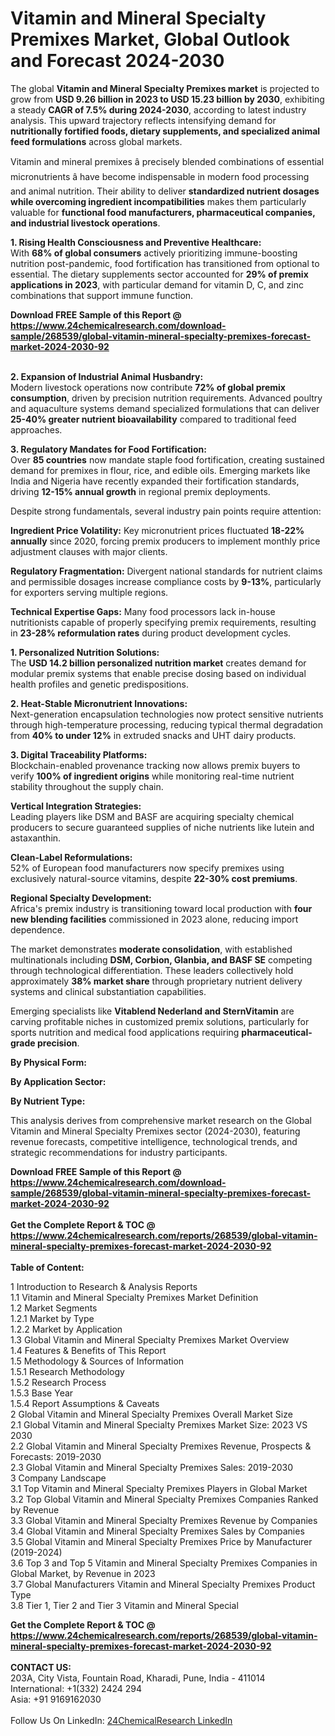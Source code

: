 <h1>Vitamin and Mineral Specialty Premixes Market, Global Outlook and Forecast 2024-2030</h1><p>The global <strong>Vitamin and Mineral Specialty Premixes market</strong> is projected to grow from <strong>USD 9.26 billion in 2023 to USD 15.23 billion by 2030</strong>, exhibiting a steady <strong>CAGR of 7.5% during 2024-2030</strong>, according to latest industry analysis. This upward trajectory reflects intensifying demand for <strong>nutritionally fortified foods, dietary supplements, and specialized animal feed formulations</strong> across global markets.</p><p>Vitamin and mineral premixes â precisely blended combinations of essential micronutrients â have become indispensable in modern food processing and animal nutrition. Their ability to deliver <strong>standardized nutrient dosages while overcoming ingredient incompatibilities</strong> makes them particularly valuable for <strong>functional food manufacturers, pharmaceutical companies, and industrial livestock operations</strong>.</p><p><strong>1. Rising Health Consciousness and Preventive Healthcare:</strong><br>
With <strong>68% of global consumers</strong> actively prioritizing immune-boosting nutrition post-pandemic, food fortification has transitioned from optional to essential. The dietary supplements sector accounted for <strong>29% of premix applications in 2023</strong>, with particular demand for vitamin D, C, and zinc combinations that support immune function.</p><div><b>Download FREE Sample of this Report @ 
            <a href="https://www.24chemicalresearch.com/download-sample/268539/global-vitamin-mineral-specialty-premixes-forecast-market-2024-2030-92">
            https://www.24chemicalresearch.com/download-sample/268539/global-vitamin-mineral-specialty-premixes-forecast-market-2024-2030-92</a></b></div><br><p><strong>2. Expansion of Industrial Animal Husbandry:</strong><br>
Modern livestock operations now contribute <strong>72% of global premix consumption</strong>, driven by precision nutrition requirements. Advanced poultry and aquaculture systems demand specialized formulations that can deliver <strong>25-40% greater nutrient bioavailability</strong> compared to traditional feed approaches.</p><p><strong>3. Regulatory Mandates for Food Fortification:</strong><br>
Over <strong>85 countries</strong> now mandate staple food fortification, creating sustained demand for premixes in flour, rice, and edible oils. Emerging markets like India and Nigeria have recently expanded their fortification standards, driving <strong>12-15% annual growth</strong> in regional premix deployments.</p><p>Despite strong fundamentals, several industry pain points require attention:</p><p><strong>Ingredient Price Volatility:</strong> Key micronutrient prices fluctuated <strong>18-22% annually</strong> since 2020, forcing premix producers to implement monthly price adjustment clauses with major clients.</p><p><strong>Regulatory Fragmentation:</strong> Divergent national standards for nutrient claims and permissible dosages increase compliance costs by <strong>9-13%</strong>, particularly for exporters serving multiple regions.</p><p><strong>Technical Expertise Gaps:</strong> Many food processors lack in-house nutritionists capable of properly specifying premix requirements, resulting in <strong>23-28% reformulation rates</strong> during product development cycles.</p><p><strong>1. Personalized Nutrition Solutions:</strong><br>
The <strong>USD 14.2 billion personalized nutrition market</strong> creates demand for modular premix systems that enable precise dosing based on individual health profiles and genetic predispositions.</p><p><strong>2. Heat-Stable Micronutrient Innovations:</strong><br>
Next-generation encapsulation technologies now protect sensitive nutrients through high-temperature processing, reducing typical thermal degradation from <strong>40% to under 12%</strong> in extruded snacks and UHT dairy products.</p><p><strong>3. Digital Traceability Platforms:</strong><br>
Blockchain-enabled provenance tracking now allows premix buyers to verify <strong>100% of ingredient origins</strong> while monitoring real-time nutrient stability throughout the supply chain.</p><p><strong>Vertical Integration Strategies:</strong><br>
	Leading players like DSM and BASF are acquiring specialty chemical producers to secure guaranteed supplies of niche nutrients like lutein and astaxanthin.</p><p><strong>Clean-Label Reformulations:</strong><br>
	52% of European food manufacturers now specify premixes using exclusively natural-source vitamins, despite <strong>22-30% cost premiums</strong>.</p><p><strong>Regional Specialty Development:</strong><br>
	Africa's premix industry is transitioning toward local production with <strong>four new blending facilities</strong> commissioned in 2023 alone, reducing import dependence.</p><p>The market demonstrates <strong>moderate consolidation</strong>, with established multinationals including <strong>DSM, Corbion, Glanbia, and BASF SE</strong> competing through technological differentiation. These leaders collectively hold approximately <strong>38% market share</strong> through proprietary nutrient delivery systems and clinical substantiation capabilities.</p><p>Emerging specialists like <strong>Vitablend Nederland and SternVitamin</strong> are carving profitable niches in customized premix solutions, particularly for sports nutrition and medical food applications requiring <strong>pharmaceutical-grade precision</strong>.</p><p><strong>By Physical Form:</strong></p><p><strong>By Application Sector:</strong></p><p><strong>By Nutrient Type:</strong></p><p>This analysis derives from comprehensive market research on the Global Vitamin and Mineral Specialty Premixes sector (2024-2030), featuring revenue forecasts, competitive intelligence, technological trends, and strategic recommendations for industry participants.</p><div><b>Download FREE Sample of this Report @ 
            <a href="https://www.24chemicalresearch.com/download-sample/268539/global-vitamin-mineral-specialty-premixes-forecast-market-2024-2030-92">
            https://www.24chemicalresearch.com/download-sample/268539/global-vitamin-mineral-specialty-premixes-forecast-market-2024-2030-92</a></b></div><br><div><b>Get the Complete Report & TOC @ 
            <a href="https://www.24chemicalresearch.com/reports/268539/global-vitamin-mineral-specialty-premixes-forecast-market-2024-2030-92">
            https://www.24chemicalresearch.com/reports/268539/global-vitamin-mineral-specialty-premixes-forecast-market-2024-2030-92</a></b></div><br>
            <b>Table of Content:</b><p>1 Introduction to Research & Analysis Reports<br />
    1.1 Vitamin and Mineral Specialty Premixes Market Definition<br />
    1.2 Market Segments<br />
        1.2.1 Market by Type<br />
        1.2.2 Market by Application<br />
    1.3 Global Vitamin and Mineral Specialty Premixes Market Overview<br />
    1.4 Features & Benefits of This Report<br />
    1.5 Methodology & Sources of Information<br />
        1.5.1 Research Methodology<br />
        1.5.2 Research Process<br />
        1.5.3 Base Year<br />
        1.5.4 Report Assumptions & Caveats<br />
2 Global Vitamin and Mineral Specialty Premixes Overall Market Size<br />
    2.1 Global Vitamin and Mineral Specialty Premixes Market Size: 2023 VS 2030<br />
    2.2 Global Vitamin and Mineral Specialty Premixes Revenue, Prospects & Forecasts: 2019-2030<br />
    2.3 Global Vitamin and Mineral Specialty Premixes Sales: 2019-2030<br />
3 Company Landscape<br />
    3.1 Top Vitamin and Mineral Specialty Premixes Players in Global Market<br />
    3.2 Top Global Vitamin and Mineral Specialty Premixes Companies Ranked by Revenue<br />
    3.3 Global Vitamin and Mineral Specialty Premixes Revenue by Companies<br />
    3.4 Global Vitamin and Mineral Specialty Premixes Sales by Companies<br />
    3.5 Global Vitamin and Mineral Specialty Premixes Price by Manufacturer (2019-2024)<br />
    3.6 Top 3 and Top 5 Vitamin and Mineral Specialty Premixes Companies in Global Market, by Revenue in 2023<br />
    3.7 Global Manufacturers Vitamin and Mineral Specialty Premixes Product Type<br />
    3.8 Tier 1, Tier 2 and Tier 3 Vitamin and Mineral Special</p><div><b>Get the Complete Report & TOC @ 
            <a href="https://www.24chemicalresearch.com/reports/268539/global-vitamin-mineral-specialty-premixes-forecast-market-2024-2030-92">
            https://www.24chemicalresearch.com/reports/268539/global-vitamin-mineral-specialty-premixes-forecast-market-2024-2030-92</a></b></div><br><b>CONTACT US:</b><br>
            203A, City Vista, Fountain Road, Kharadi, Pune, India - 411014<br>
            International: +1(332) 2424 294<br>
            Asia: +91 9169162030 <br><br>
            Follow Us On LinkedIn: <a href="https://www.linkedin.com/company/24chemicalresearch/">24ChemicalResearch LinkedIn</a>